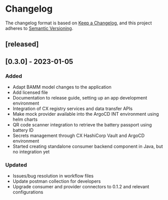 # Changelog

The changelog format is based on [Keep a Changelog](https://keepachangelog.com/en/1.0.0/), and this project adheres to [Semantic Versioning](https://semver.org/spec/v2.0.0.html).

## [released]

## [0.3.0] - 2023-01-05
### Added
- Adapt BAMM model changes to the application
- Add licensed file
- Documentation to release guide, setting up an app development environment
- Integration of CX registry services and data transfer APIs
- Make mock provider available into the ArgoCD INT environment using helm charts
- QR code scanner integration to retrieve the battery passport using battery ID
- Secrets management through CX HashiCorp Vault and ArgoCD environment
- Started creating standalone consumer backend component in Java, but no integration yet


### Updated
- Issues/bug resolution in workflow files
- Update postman collection for developers
- Upgrade consumer and provider connectors to 0.1.2 and relevant configurations


